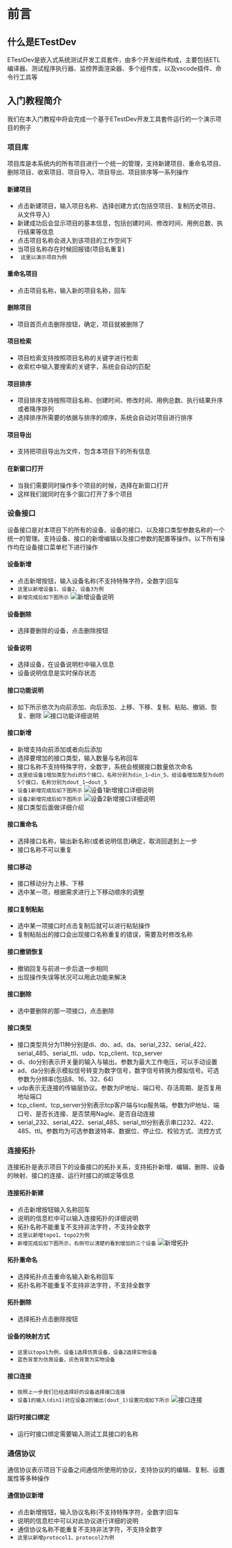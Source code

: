 # 前言
## 什么是ETestDev
ETestDev是嵌入式系统测试开发工具套件，由多个开发组件构成，主要包括ETL编译器、测试程序执行器、监控界面渲染器、多个组件库，以及vscode插件、命令行工具等
## 入门教程简介
我们在本入门教程中将会完成一个基于ETestDev开发工具套件运行的一个演示项目的例子
### 项目库
项目库是本系统内的所有项目进行一个统一的管理，支持新建项目、重命名项目、删除项目、收索项目、项目导入、项目导出、项目排序等一系列操作
#### 新建项目
+ 点击新建项目，输入项目名称、选择创建方式(包括空项目、复制历史项目、从文件导入)
+ 新建成功后会显示项目的基本信息，包括创建时间、修改时间、用例总数、执行结果等信息
+ 点击项目名称会进入到该项目的工作空间下
+ 当项目名称存在时候回报错(项目名重复)
+ ``` 这里以演示项目为例```

#### 重命名项目
+ 点击项目名称，输入新的项目名称，回车

#### 删除项目
+ 项目首页点击删除按钮，确定，项目就被删除了
#### 项目检索
+ 项目检索支持按照项目名称的关键字进行检索
+ 收索栏中输入要搜索的关键字，系统会自动的匹配

#### 项目排序
+ 项目排序支持按照项目名称、创建时间、修改时间、用例总数、执行结果升序或者降序排列
+ 选择排序所需要的依据与排序的顺序，系统会自动对项目进行排序

#### 项目导出
+ 支持把项目导出为文件，包含本项目下的所有信息

#### 在新窗口打开
+ 当我们需要同时操作多个项目的时候，选择在新窗口打开
+ 这样我们就同时在多个窗口打开了多个项目

### 设备接口
设备接口是对本项目下的所有的设备、设备的接口、以及接口类型参数名称的一个统一的管理。支持设备、接口的新增编辑以及接口参数的配置等操作。以下所有操作均在设备接口菜单栏下进行操作

#### 设备新增
+ 点击新增按钮，输入设备名称(不支持特殊字符，全数字)回车
+ ```这里以新增设备1、设备2、设备3为例```
+ ```新增完成后如下图所示```
![新增设备说明]( ./photo/device.png )

#### 设备删除
+ 选择要删除的设备，点击删除按钮

#### 设备说明
+ 选择设备，在设备说明栏中输入信息
+ 设备说明信息是实时保存状态

#### 接口功能说明
+ 如下所示依次为向前添加、向后添加、上移、下移、复制、粘贴、撤销、恢复、删除
![接口功能详细说明]( ./photo/interface.png )

#### 接口新增
+ 新增支持向前添加或者向后添加
+ 选择要增加的接口类型，输入数量与名称回车
+ 接口名称不支持特殊字符，全数字，系统会根据接口数量依次命名
+ ```这里给设备1增加类型为di的5个接口，名称分别为din_1~din_5，给设备增加类型为do的5个接口，名称分别为dout_1~dout_5```
+ ```设备1新增完成后如下图所示```
![设备1新增接口详细说明]( ./photo/device1.png )
+ ```设备2新增完成后如下图所示```
![设备2新增接口详细说明]( ./photo/device2.png )
+ 接口类型后面做详细介绍

#### 接口重命名
+ 选择接口名称，输出新名称(或者说明信息)确定，取消回退到上一步
+ 接口名称不可以重复

#### 接口移动
+ 接口移动分为上移、下移
+ 选中某一项，根据需求进行上下移动顺序的调整

#### 接口复制粘贴
+ 选中某一项接口时点击复制后就可以进行粘贴操作
+ 复制粘贴出的接口会出现接口名称重复的错误，需要及时修改名称

#### 接口撤销恢复
+ 撤销回复与前进一步后退一步相同
+ 出现操作失误等状况可以用此功能来解决

#### 接口删除
+ 选中要删除的那一项接口，点击删除

#### 接口类型
+ 接口类型共分为11种分别是di、do、ad、da、serial_232、serial_422、serial_485、serial_ttl、udp、tcp_client、tcp_server
+ di、do分别表示开关量的输入与输出。参数为最大工作电压，可以手动设置
+ ad、da分别表示模拟信号转变为数字信号，数字信号转换为模拟信号。可选参数为分辨率(包括8、16、32、64)
+ udp表示无连接的传输层协议。参数为IP地址、端口号、存活周期、是否复用地址端口
+ tcp_client、tcp_server分别表示tcp客户端与tcp服务端。参数为IP地址、端口号、是否长连接、是否禁用Nagle、是否自动连接
+ serial_232、serial_422、serial_485、serial_ttl分别表示串口232、422、485、ttl。参数均为可选参数波特率、数据位、停止位、校验方式、流控方式

### 连接拓扑
连接拓扑是表示项目下的设备接口的拓扑关系，支持拓扑新增、编辑、删除、设备的映射、接口的连接、运行时接口的绑定等信息

#### 连接拓扑新建
+ 点击新增按钮输入名称回车
+ 说明的信息栏中可以输入连接拓扑的详细说明
+ 拓扑名称不能重复不支持非法字符，不支持全数字
+ ```这里以新增topo1、topo2为例```
+ ```新增完成后如下图所示，右侧可以清楚的看到增加的三个设备```
![新增拓扑]( ./photo/topo.png )

#### 拓扑重命名
+ 选择拓扑点击重命名输入新名称回车
+ 拓扑名称不能重复不支持非法字符，不支持全数字

#### 拓扑删除
+ 选择拓扑点击删除按钮

#### 设备的映射方式
+ ```这里以topo1为例，设备1选择仿真设备，设备2选择实物设备```
+ ```蓝色背景为仿真设备，灰色背景为实物设备```

#### 接口连接
+ ```按照上一步我们已经选择好的设备选择接口连接```
+ ```设备1的输入(din1)对应设备2的输出(dout_1)设置完成如下所示```
![接口连接]( ./photo/topo_1.png )

#### 运行时接口绑定
+ 运行时接口绑定需要输入测试工具接口的名称


### 通信协议
通信协议表示项目下设备之间通信所使用的协议，支持协议的的编辑、复制、设置属性等多种操作

#### 通信协议新增
+ 点击新增按钮，输入协议名称(不支持特殊字符，全数字)回车
+ 说明的信息栏中可以对此协议进行详细的说明
+ 通信协议名称不能重复不支持非法字符，不支持全数字
+ ```这里以新增protocol1、protocol2为例```





